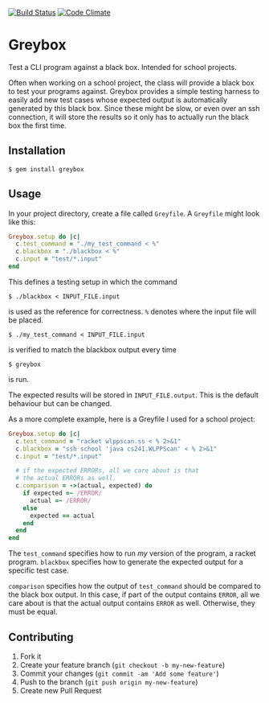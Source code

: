 [![Build Status](https://travis-ci.org/justinj/greybox.png?branch=master)](https://travis-ci.org/justinj/greybox)
[![Code Climate](https://codeclimate.com/github/justinj/greybox.png)](https://codeclimate.com/github/justinj/greybox)

# Greybox

Test a CLI program against a black box.
Intended for school projects.

Often when working on a school project, the class will provide a black box to test your programs against.
Greybox provides a simple testing harness to easily add new test cases whose expected output is automatically generated by this black box.
Since these might be slow, or even over an ssh connection, it will store the results so it only has to actually run the black box the first time.

## Installation

    $ gem install greybox

## Usage

In your project directory, create a file called `Greyfile`.
A `Greyfile` might look like this:

```ruby
Greybox.setup do |c|
  c.test_command = "./my_test_command < %"
  c.blackbox = "./blackbox < %"
  c.input = "test/*.input"
end
```

This defines a testing setup in which the command
    
    $ ./blackbox < INPUT_FILE.input

is used as the reference for correctness.
`%` denotes where the input file will be placed.

    $ ./my_test_command < INPUT_FILE.input

is verified to match the blackbox output every time

    $ greybox

is run.

The expected results will be stored in `INPUT_FILE.output`.
This is the default behaviour but can be changed.

As a more complete example, here is a Greyfile I used for a school project:

```ruby
Greybox.setup do |c|
  c.test_command = "racket wlppscan.ss < % 2>&1"
  c.blackbox = "ssh school 'java cs241.WLPPScan' < % 2>&1"
  c.input = "test/*.input"

  # if the expected ERRORs, all we care about is that
  # the actual ERRORs as well.
  c.comparison = ->(actual, expected) do
    if expected =~ /ERROR/
      actual =~ /ERROR/
    else
      expected == actual
    end
  end
end
```

The `test_command` specifies how to run _my_ version of the program, a racket program.
`blackbox` specifies how to generate the expected output for a specific test case.

`comparison` specifies how the output of `test_command` should be compared to the black box output.
In this case, if part of the output contains `ERROR`, all we care about is that the actual output contains `ERROR` as well.
Otherwise, they must be equal.

## Contributing

1. Fork it
2. Create your feature branch (`git checkout -b my-new-feature`)
3. Commit your changes (`git commit -am 'Add some feature'`)
4. Push to the branch (`git push origin my-new-feature`)
5. Create new Pull Request

